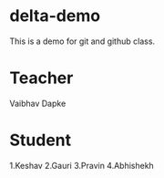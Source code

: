 # delta-demo
This is a demo for git and github class.

# Teacher 
Vaibhav Dapke 

# Student 
1.Keshav 
2.Gauri
3.Pravin 
4.Abhishekh 

